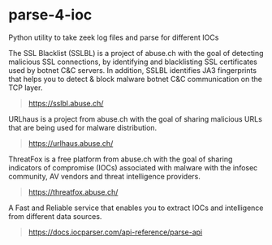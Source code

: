 # parse-4-ioc
Python utility to take zeek log files and parse for different IOCs

The SSL Blacklist (SSLBL) is a project of abuse.ch with the goal of detecting malicious SSL connections, by identifying and blacklisting SSL certificates used by botnet C&C servers. In addition, SSLBL identifies JA3 fingerprints that helps you to detect & block malware botnet C&C communication on the TCP layer.

> https://sslbl.abuse.ch/

URLhaus is a project from abuse.ch with the goal of sharing malicious URLs that are being used for malware distribution.

> https://urlhaus.abuse.ch/

ThreatFox is a free platform from abuse.ch with the goal of sharing indicators of compromise (IOCs) associated with malware with the infosec community, AV vendors and threat intelligence providers.

>  https://threatfox.abuse.ch/

A Fast and Reliable service that enables you to extract IOCs and intelligence from different data sources.

> https://docs.iocparser.com/api-reference/parse-api
